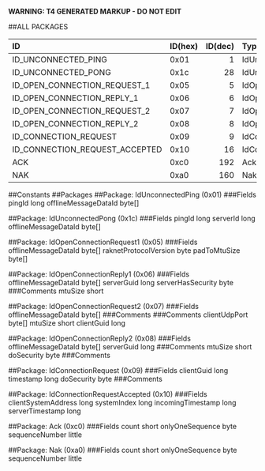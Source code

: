 ﻿
**WARNING: T4 GENERATED MARKUP - DO NOT EDIT**

##ALL PACKAGES

| ID  | ID(hex) | ID(dec) | Type |
|:--- |:--------|--------:|:-----|
| ID_UNCONNECTED_PING | 0x01 | 1 |IdUnconnectedPing |  
| ID_UNCONNECTED_PONG | 0x1c | 28 |IdUnconnectedPong |  
| ID_OPEN_CONNECTION_REQUEST_1 | 0x05 | 5 |IdOpenConnectionRequest1 |  
| ID_OPEN_CONNECTION_REPLY_1 | 0x06 | 6 |IdOpenConnectionReply1 |  
| ID_OPEN_CONNECTION_REQUEST_2 | 0x07 | 7 |IdOpenConnectionRequest2 |  
| ID_OPEN_CONNECTION_REPLY_2 | 0x08 | 8 |IdOpenConnectionReply2 |  
| ID_CONNECTION_REQUEST | 0x09 | 9 |IdConnectionRequest |  
| ID_CONNECTION_REQUEST_ACCEPTED | 0x10 | 16 |IdConnectionRequestAccepted |  
| ACK | 0xc0 | 192 |Ack |  
| NAK | 0xa0 | 160 |Nak |  


##Constants
##Packages
##Package: IdUnconnectedPing (0x01)
###Fields
	pingId	long
	offlineMessageDataId	byte[]

##Package: IdUnconnectedPong (0x1c)
###Fields
	pingId	long
	serverId	long
	offlineMessageDataId	byte[]

##Package: IdOpenConnectionRequest1 (0x05)
###Fields
	offlineMessageDataId	byte[]
	raknetProtocolVersion	byte
	padToMtuSize	byte[]

##Package: IdOpenConnectionReply1 (0x06)
###Fields
	offlineMessageDataId	byte[]
	serverGuid	long
	serverHasSecurity	byte
###Comments
<field name="Cookie" type="Int32" />
	mtuSize	short

##Package: IdOpenConnectionRequest2 (0x07)
###Fields
	offlineMessageDataId	byte[]
###Comments
<field name="Server Security" type="byte" />
###Comments
<field name="Cookie" type="Int32" />
	clientUdpPort	byte[]
	mtuSize	short
	clientGuid	long

##Package: IdOpenConnectionReply2 (0x08)
###Fields
	offlineMessageDataId	byte[]
	serverGuid	long
###Comments
<field name="Client UDP Port" type="short" />
	mtuSize	short
	doSecurity	byte
###Comments
<field name="handshakeAnswer" type="byte" />

##Package: IdConnectionRequest (0x09)
###Fields
	clientGuid	long
	timestamp	long
	doSecurity	byte
###Comments
<field name="Proof" type="byte[]" size="32" />

##Package: IdConnectionRequestAccepted (0x10)
###Fields
	clientSystemAddress	long
	systemIndex	long
	incomingTimestamp	long
	serverTimestamp	long

##Package: Ack (0xc0)
###Fields
	count	short
	onlyOneSequence	byte
	sequenceNumber	little

##Package: Nak (0xa0)
###Fields
	count	short
	onlyOneSequence	byte
	sequenceNumber	little



